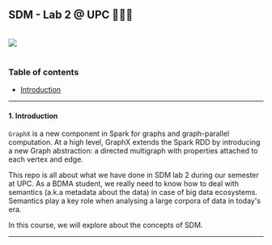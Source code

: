 ## SDM - Lab 2 @ UPC 👨🏻‍💻

</br>

<div>
  <a href="https://open.vscode.dev/mohammadzainabbas/SDM-Lab-2" target="_blank" style="cursor: pointer;"> 
    <img src="https://open.vscode.dev/badges/open-in-vscode.svg" style="cursor: pointer;"/>
  </a>
</div>

</br>

### Table of contents

- [Introduction](#introduction)

---

<a id="introduction" />

#### 1. Introduction

`GraphX` is a new component in Spark for graphs and graph-parallel computation. At a high level, GraphX extends the Spark RDD by introducing a new Graph abstraction: a directed multigraph with properties attached to each vertex and edge.

This repo is all about what we have done in SDM lab 2 during our semester at UPC. As a BDMA student, we really need to know how to deal with semantics (a.k.a metadata about the data) in case of big data ecosystems. Semantics play a key role when analysing a large corpora of data in today's era. 

In this course, we will explore about the concepts of SDM.


---

